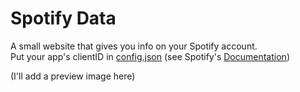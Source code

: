 # Spotify Data
A small website that gives you info on your Spotify account.    
Put your app's clientID in [config.json](./src/config.json) (see Spotify's [Documentation](https://developer.spotify.com/documentation/web-api/tutorials/getting-started))

(I'll add a preview image here)
